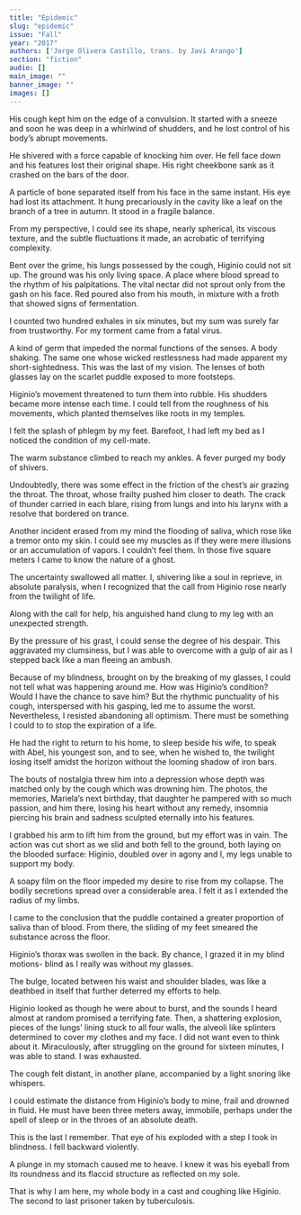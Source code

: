 ```yaml
---
title: "Epidemic"
slug: "epidemic"
issue: "Fall"
year: "2017"
authors: ['Jorge Olivera Castillo, trans. by Javi Arango']
section: "fiction"
audio: []
main_image: ""
banner_image: ""
images: []
---
```

His cough kept him on the edge of a convulsion. It started with a sneeze and soon he was deep in a whirlwind of shudders, and he lost control of his body’s abrupt movements.

 He shivered with a force capable of knocking him over. He fell face down and his features lost their original shape. His right cheekbone sank as it crashed on the bars of the door.

 A particle of bone separated itself from his face in the same instant. His eye had lost its attachment. It hung precariously in the cavity like a leaf on the branch of a tree in autumn. It stood in a fragile balance.

 From my perspective, I could see its shape, nearly spherical, its viscous texture, and the subtle fluctuations it made, an acrobatic of terrifying complexity.

 Bent over the grime, his lungs possessed by the cough, Higinio could not sit up. The ground was his only living space. A place where blood spread to the rhythm of his palpitations. The vital nectar did not sprout only from the gash on his face. Red poured also from his mouth, in mixture with a froth that showed signs of fermentation.

 I counted two hundred exhales in six minutes, but my sum was surely far from trustworthy. For my torment came from a fatal virus.

 A kind of germ that impeded the normal functions of the senses. A body shaking. The same one whose wicked restlessness had made apparent my short-sightedness. This was the last of my vision. The lenses of both glasses lay on the scarlet puddle exposed to more footsteps.

 Higinio’s movement threatened to turn them into rubble. His shudders became more intense each time. I could tell from the roughness of his movements, which planted themselves like roots in my temples.

 I felt the splash of phlegm by my feet. Barefoot, I had left my bed as I noticed the condition of my cell-mate.

 The warm substance climbed to reach my ankles. A fever purged my body of shivers.

 Undoubtedly, there was some effect in the friction of the chest’s air grazing the throat. The throat, whose frailty pushed him closer to death. The crack of thunder carried in each blare, rising from lungs and into his larynx with a resolve that bordered on trance.

 Another incident erased from my mind the flooding of saliva, which rose like a tremor onto my skin. I could see my muscles as if they were mere illusions or an accumulation of vapors. I couldn’t feel them. In those five square meters I came to know the nature of a ghost.

 The uncertainty swallowed all matter. I, shivering like a soul in reprieve, in absolute paralysis, when I recognized that the call from Higinio rose nearly from the twilight of life.

 Along with the call for help, his anguished hand clung to my leg with an unexpected strength.

 By the pressure of his grast, I could sense the degree of his despair. This aggravated my clumsiness, but I was able to overcome with a gulp of air as I stepped back like a man fleeing an ambush.

 Because of my blindness, brought on by the breaking of my glasses, I could not tell what was happening around me. How was Higinio’s condition? Would I have the chance to save him? But the rhythmic punctuality of his cough, interspersed with his gasping, led me to assume the worst. Nevertheless, I resisted abandoning all optimism. There must be something I could to to stop the expiration of a life.

 He had the right to return to his home, to sleep beside his wife, to speak with Abel, his youngest son, and to see, when he wished to, the twilight losing itself amidst the horizon without the looming shadow of iron bars.

 The bouts of nostalgia threw him into a depression whose depth was matched only by the cough which was drowning him. The photos, the memories, Mariela’s next birthday, that daughter he pampered with so much passion, and him there, losing his heart without any remedy, insomnia piercing his brain and sadness sculpted eternally into his features.

 I grabbed his arm to lift him from the ground, but my effort was in vain. The action was cut short as we slid and both fell to the ground, both laying on the blooded surface: Higinio, doubled over in agony and I, my legs unable to support my body.

 A soapy film on the floor impeded my desire to rise from my collapse. The bodily secretions spread over a considerable area. I felt it as I extended the radius of my limbs.

 I came to the conclusion that the puddle contained a greater proportion of saliva than of blood. From there, the sliding of my feet smeared the substance across the floor.

 Higinio’s thorax was swollen in the back. By chance, I grazed it in my blind motions- blind as I really was without my glasses.

 The bulge, located between his waist and shoulder blades, was like a deathbed in itself that further deterred my efforts to help.

 Higinio looked as though he were about to burst, and the sounds I heard almost at random promised a terrifying fate. Then, a shattering explosion, pieces of the lungs’ lining stuck to all four walls, the alveoli like splinters determined to cover my clothes and my face. I did not want even to think about it. Miraculously, after struggling on the ground for sixteen minutes, I was able to stand. I was exhausted.

 The cough felt distant, in another plane, accompanied by a light snoring like whispers.

 I could estimate the distance from Higinio’s body to mine, frail and drowned in fluid. He must have been three meters away, immobile, perhaps under the spell of sleep or in the throes of an absolute death.

 This is the last I remember. That eye of his exploded with a step I took in blindness. I fell backward violently.

 A plunge in my stomach caused me to heave. I knew it was his eyeball from its roundness and its flaccid structure as reflected on my sole.

 That is why I am here, my whole body in a cast and coughing like Higinio. The second to last prisoner taken by tuberculosis.

  

  

